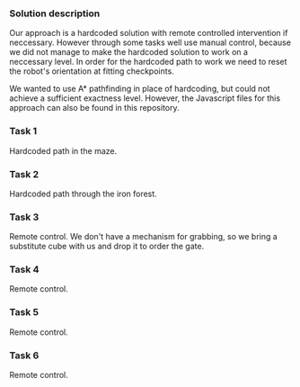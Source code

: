 ### Solution description

Our approach is a hardcoded solution with remote controlled intervention if neccessary. However through some tasks well use manual control, because we did not manage to make the hardcoded solution to work on a neccessary level. In order for the hardcoded path to work we need to reset the robot's orientation at fitting checkpoints.

We wanted to use A* pathfinding in place of hardcoding, but could not achieve a sufficient exactness level. However, the Javascript files for this approach can also be found in this repository.

### Task 1

Hardcoded path in the maze.

### Task 2

Hardcoded path through the iron forest.

### Task 3

Remote control. We don't have a mechanism for grabbing, so we bring a substitute cube with us and drop it to order the gate.

### Task 4

Remote control.

### Task 5

Remote control.

### Task 6 

Remote control.
